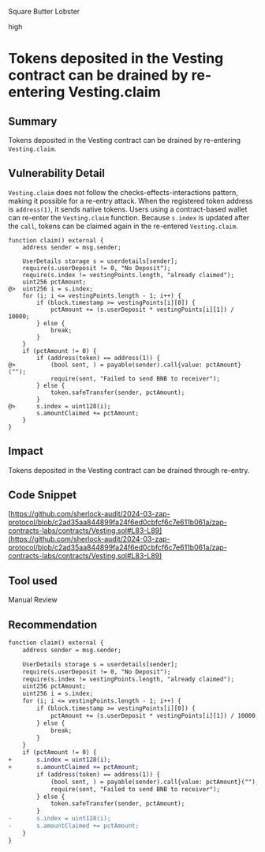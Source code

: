 Square Butter Lobster

high

# Tokens deposited in the Vesting contract can be drained by re-entering Vesting.claim

## Summary

Tokens deposited in the Vesting contract can be drained by re-entering `Vesting.claim`.

## Vulnerability Detail

`Vesting.claim` does not follow the checks-effects-interactions pattern, making it possible for a re-entry attack. When the registered token address is `address(1)`, it sends native tokens. Users using a contract-based wallet can re-enter the `Vesting.claim` function. Because `s.index` is updated after the `call`, tokens can be claimed again in the re-entered `Vesting.claim`.

```solidity
function claim() external {
    address sender = msg.sender;

    UserDetails storage s = userdetails[sender];
    require(s.userDeposit != 0, "No Deposit");
    require(s.index != vestingPoints.length, "already claimed");
    uint256 pctAmount;
@>  uint256 i = s.index;
    for (i; i <= vestingPoints.length - 1; i++) {
        if (block.timestamp >= vestingPoints[i][0]) {
            pctAmount += (s.userDeposit * vestingPoints[i][1]) / 10000;
        } else {
            break;
        }
    }
    if (pctAmount != 0) {
        if (address(token) == address(1)) {
@>          (bool sent, ) = payable(sender).call{value: pctAmount}("");
            require(sent, "Failed to send BNB to receiver");
        } else {
            token.safeTransfer(sender, pctAmount);
        }
@>      s.index = uint128(i);
        s.amountClaimed += pctAmount;
    }
}
```

## Impact

Tokens deposited in the Vesting contract can be drained through re-entry.

## Code Snippet

[https://github.com/sherlock-audit/2024-03-zap-protocol/blob/c2ad35aa844899fa24f6ed0cbfcf6c7e611b061a/zap-contracts-labs/contracts/Vesting.sol#L83-L89](https://github.com/sherlock-audit/2024-03-zap-protocol/blob/c2ad35aa844899fa24f6ed0cbfcf6c7e611b061a/zap-contracts-labs/contracts/Vesting.sol#L83-L89)

## Tool used

Manual Review

## Recommendation

```diff
function claim() external {
    address sender = msg.sender;

    UserDetails storage s = userdetails[sender];
    require(s.userDeposit != 0, "No Deposit");
    require(s.index != vestingPoints.length, "already claimed");
    uint256 pctAmount;
    uint256 i = s.index;
    for (i; i <= vestingPoints.length - 1; i++) {
        if (block.timestamp >= vestingPoints[i][0]) {
            pctAmount += (s.userDeposit * vestingPoints[i][1]) / 10000;
        } else {
            break;
        }
    }
    if (pctAmount != 0) {
+       s.index = uint128(i);
+       s.amountClaimed += pctAmount;
        if (address(token) == address(1)) {
            (bool sent, ) = payable(sender).call{value: pctAmount}("");
            require(sent, "Failed to send BNB to receiver");
        } else {
            token.safeTransfer(sender, pctAmount);
        }
-       s.index = uint128(i);
-       s.amountClaimed += pctAmount;
    }
}
```